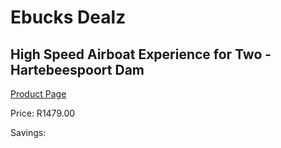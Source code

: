 
# Ebucks Dealz
## High Speed Airboat Experience for Two - Hartebeespoort Dam
[Product Page](https://www.ebucks.com/web/shop/productSelected.do?prodId=515257540&catId=322194367)

Price: R1479.00

Savings: 


	